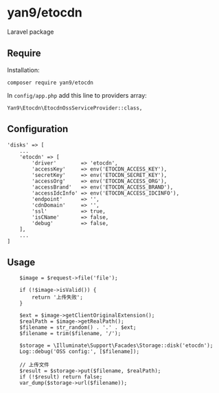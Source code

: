 # yan9/etocdn

Laravel package

## Require

Installation:

`composer require yan9/etocdn`

In `config/app.php` add this line to providers array:

`Yan9\Etocdn\EtocdnOssServiceProvider::class,`

## Configuration
```angular2html
'disks' => [
    ...
    'etocdn' => [
        'driver'        => 'etocdn',
        'accessKey'     => env('ETOCDN_ACCESS_KEY'),
        'secretKey'     => env('ETOCDN_SECRET_KEY'),
        'accessOrg'     => env('ETOCDN_ACCESS_ORG'),
        'accessBrand'   => env('ETOCDN_ACCESS_BRAND'),
        'accessIdcInfo' => env('ETOCDN_ACCESS_IDCINFO'),
        'endpoint'      => '',
        'cdnDomain'     => '',
        'ssl'           => true,
        'isCName'       => false,
        'debug'         => false,
    ],
    ...
]
```

## Usage
```angular2html
    $image = $request->file('file');

    if (!$image->isValid()) {
        return '上传失败';
    }
    
    $ext = $image->getClientOriginalExtension();
    $realPath = $image->getRealPath();
    $filename = str_random() . '.' . $ext;
    $filename = trim($filename, '/');
    
    $storage = \Illuminate\Support\Facades\Storage::disk('etocdn');
    Log::debug('OSS config:', [$filename]);
    
    // 上传文件
    $result = $storage->put($filename, $realPath);
    if (!$result) return false;
    var_dump($storage->url($filename));
```